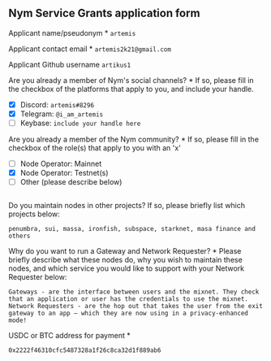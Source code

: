 Nym Service Grants application form 
------------------------------------

Applicant name/pseudonym *
```artemis```

Applicant contact email *
```artemis2k21@gmail.com```

Applicant Github username
```artikus1```

Are you already a member of Nym's social channels? * 
If so, please fill in the checkbox of the platforms that apply to you, and include your handle. 
- [x] Discord: `artemis#8296`
- [x] Telegram: `@i_am_artemis`
- [ ] Keybase: `include your handle here`

Are you already a member of the Nym community? * 
If so, please fill in the checkbox of the role(s) that apply to you with an 'x' 
- [ ] Node Operator: Mainnet 
- [x] Node Operator: Testnet(s)
- [ ] Other (please describe below)
```
```

Do you maintain nodes in other projects? 
If so, please briefly list which projects below: 
```
penumbra, sui, massa, ironfish, subspace, starknet, masa finance and others
```

Why do you want to run a Gateway and Network Requester? * 
Please briefly describe what these nodes do, why you wish to maintain these nodes, and which service you would like to support with your Network Requester below: 
```
Gateways - are the interface between users and the mixnet. They check that an application or user has the credentials to use the mixnet.
Network Requesters - are the hop out that takes the user from the exit gateway to an app — which they are now using in a privacy-enhanced mode!
```

USDC or BTC address for payment * 
```
0x2222f46310cfc5487328a1f26c8ca32d1f889ab6
```
